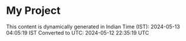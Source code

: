 # My Project

This content is dynamically generated in Indian Time (IST): 2024-05-13 04:05:19 IST
Converted to UTC: 2024-05-12 22:35:19 UTC

